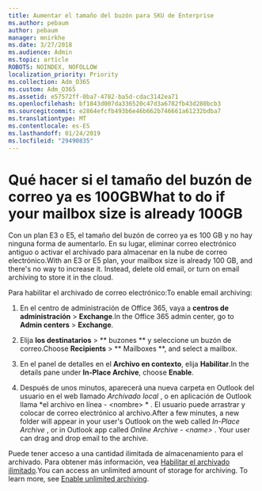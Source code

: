 ```yaml
---
title: Aumentar el tamaño del buzón para SKU de Enterprise
ms.author: pebaum
author: pebaum
manager: mnirkhe
ms.date: 3/27/2018
ms.audience: Admin
ms.topic: article
ROBOTS: NOINDEX, NOFOLLOW
localization_priority: Priority
ms.collection: Adm_O365
ms.custom: Adm_O365
ms.assetid: e57572ff-0ba7-4782-ba5d-cdac3142ea71
ms.openlocfilehash: bf1843d007da336520c47d3a6782fb43d280bcb3
ms.sourcegitcommit: e2864efcfb493b6e46b662b746661a61232bdba7
ms.translationtype: MT
ms.contentlocale: es-ES
ms.lasthandoff: 01/24/2019
ms.locfileid: "29490835"
---
```

# <a name="what-to-do-if-your-mailbox-size-is-already-100gb"></a><span data-ttu-id="57ea0-102">Qué hacer si el tamaño del buzón de correo ya es 100GB</span><span class="sxs-lookup"><span data-stu-id="57ea0-102">What to do if your mailbox size is already 100GB</span></span>

<span data-ttu-id="57ea0-p101">Con un plan E3 o E5, el tamaño del buzón de correo ya es 100 GB y no hay ninguna forma de aumentarlo. En su lugar, eliminar correo electrónico antiguo o activar el archivado para almacenar en la nube de correo electrónico.</span><span class="sxs-lookup"><span data-stu-id="57ea0-p101">With an E3 or E5 plan, your mailbox size is already 100 GB, and there's no way to increase it. Instead, delete old email, or turn on email archiving to store it in the cloud.</span></span> 
  
<span data-ttu-id="57ea0-105">Para habilitar el archivado de correo electrónico:</span><span class="sxs-lookup"><span data-stu-id="57ea0-105">To enable email archiving:</span></span>
  
1. <span data-ttu-id="57ea0-106">En el centro de administración de Office 365, vaya a **centros de administración** \> **Exchange**.</span><span class="sxs-lookup"><span data-stu-id="57ea0-106">In the Office 365 admin center, go to **Admin centers** \> **Exchange**.</span></span> 
    
2. <span data-ttu-id="57ea0-107">Elija **los destinatarios** \> \*\* buzones \*\* y seleccione un buzón de correo.</span><span class="sxs-lookup"><span data-stu-id="57ea0-107">Choose **Recipients** \> \*\* Mailboxes \*\*, and select a mailbox.</span></span> 
    
3. <span data-ttu-id="57ea0-108">En el panel de detalles en el **Archivo en contexto**, elija **Habilitar**.</span><span class="sxs-lookup"><span data-stu-id="57ea0-108">In the details pane under **In-Place Archive**, choose **Enable**.</span></span> 
    
4. <span data-ttu-id="57ea0-p102">Después de unos minutos, aparecerá una nueva carpeta en Outlook del usuario en el web llamado *Archivado local* , o en aplicación de Outlook llama \*el archivo en línea - \<nombre\> \* . El usuario puede arrastrar y colocar de correo electrónico al archivo.</span><span class="sxs-lookup"><span data-stu-id="57ea0-p102">After a few minutes, a new folder will appear in your user's Outlook on the web called  *In-Place Archive*  , or in Outlook app called  *Online Archive - \<name\>*  . Your user can drag and drop email to the archive.</span></span> 
    
<span data-ttu-id="57ea0-p103">Puede tener acceso a una cantidad ilimitada de almacenamiento para el archivado. Para obtener más información, vea [Habilitar el archivado ilimitado](https://support.office.com/en-us/article/enable-unlimited-archiving-in-office-365-admin-help-e2a789f2-9962-4960-9fd4-a00aa063559e).</span><span class="sxs-lookup"><span data-stu-id="57ea0-p103">You can access an unlimited amount of storage for archiving. To learn more, see [Enable unlimited archiving](https://support.office.com/en-us/article/enable-unlimited-archiving-in-office-365-admin-help-e2a789f2-9962-4960-9fd4-a00aa063559e).</span></span>
  

